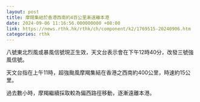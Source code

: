 ```yaml
---
layout: post
title: 摩羯集結於香港西南約4百公里漸遠離本港
date: 2024-09-06 11:16:56.000000000 +08:00
link: https://news.rthk.hk/rthk/ch/component/k2/1769515-20240906.htm
categories: rthk
---
```


八號東北烈風或暴風信號現正生效，天文台表示會在下午12時40分，改發三號強風信號。

天文台指在上午11時，超強颱風摩羯集結在香港之西南約400公里，時速約15公里。

過去數小時，摩羯繼續採取較為偏西路徑移動，逐漸遠離本港。
